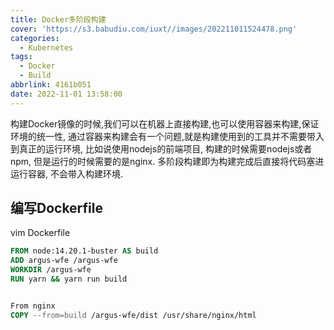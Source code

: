 ```yaml
---
title: Docker多阶段构建
cover: 'https://s3.babudiu.com/iuxt//images/202211011524478.png'
categories:
  - Kubernetes
tags:
  - Docker
  - Build
abbrlink: 4161b051
date: 2022-11-01 13:58:00
---
```


构建Docker镜像的时候,我们可以在机器上直接构建,也可以使用容器来构建,保证环境的统一性, 通过容器来构建会有一个问题,就是构建使用到的工具并不需要带入到真正的运行环境, 比如说使用nodejs的前端项目, 构建的时候需要nodejs或者npm, 但是运行的时候需要的是nginx. 多阶段构建即为构建完成后直接将代码塞进运行容器, 不会带入构建环境.

## 编写Dockerfile

vim Dockerfile

```dockerfile
FROM node:14.20.1-buster AS build
ADD argus-wfe /argus-wfe
WORKDIR /argus-wfe
RUN yarn && yarn run build


From nginx
COPY --from=build /argus-wfe/dist /usr/share/nginx/html
```
